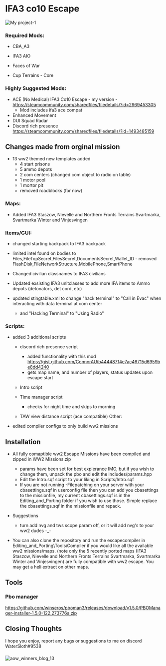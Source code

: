 # IFA3 co10 Escape

![My project-1](https://user-images.githubusercontent.com/130827866/235587282-04b4f8b5-7ec4-449b-906d-6018f95876fe.jpg)


### Required Mods:
- CBA_A3
- IFA3 AIO

- Faces of War
- Cup Terrains - Core

### Highly Suggested Mods:
- ACE (No Medical) IFA3 Co10 Escape - my version - https://steamcommunity.com/sharedfiles/filedetails/?id=2969453305
	- Mod includes ifa3 ace compat
- Enhanced Movement
- DUI Squad Radar
- Discord rich presence https://steamcommunity.com/sharedfiles/filedetails/?id=1493485159

## Changes made from orginal mission

- 13 ww2 themed new templates added
	- 4 start prisons
	- 5 ammo depots
	- 2 com centers (changed com object to radio on table)
	- 1 motor pool
	- 1 mortor pit
	- removed roadblocks (for now)

### Maps:
- Added IFA3 Staszow, Nievelle and Northern Fronts Terrains Svartmarka, Svartmarka Winter and Vinjesvingen

### Items/GUI:
- changed starting backpack to IFA3 backpack

- limited intel found on bodies to Files,FileTopSecret,FilesSecret,DocumentsSecret,Wallet_ID
		- removed FlashDisk,FileNetworkStructure,MobilePhone,SmartPhone

- Changed civilian classnames to IFA3 civilians

- Updated exsisting IFA3 unitclasses to add more IFA items to Ammo depots (detonators, det cord, etc)

- updated stingtable.xml to change "hack terminal" to "Call in Evac" when interacting with data terminal at com center
	- and "Hacking Terminal" to "Using Radio"
### Scripts:
- added 3 additional scripts
	- discord rich presence script
		- added functionality with this mod https://gist.github.com/ConnorAU/b44448714e7ac46715d6959be8dd4240
		- gets map name, and number of players, status updates upon escape start
		
	- Intro script

	- Time manager script
		- checks for night time and skips to morning
	
	- TAW view distance script (ace compatible)
Other:
- edited compiler configs to only build ww2 missions

## Installation

- All fully comaptible ww2 Escape Missions have been compiled and zipped in WW2 Missions.zip
	- params have been set for best expierance IMO, but if you wish to change them, unpack the pbo and edit the includes/params.hpp
	- Edit the Intro.sqf script to your liking in Scripts/Intro.sqf
	- If you are not running -Filepatching on your server with your cbasettings.sqf in userconfig file then you can add you cbasettings to the missionfile, my current cbasettings.sqf is in the Editing_and_Porting folder if you wish to use those. Simple replace the cbasettings.sqf in the missionfile and repack.
	
- Suggestions
	- turn add nvg and tws scope param off, or it will add nvg's to your ww2 dudes -_-
	
- You can also clone the repository and run the escapecompiler in Editing_and_Porting\Tools\Compiler if you would like all the available ww2 missions/maps. (note only the 5 recently ported maps (IFA3 Staszow, Nievelle and Northern Fronts Terrains Svartmarka, Svartmarka Winter and Vinjesvingen) are fully compatible with ww2 escape. You may get a heli extract on other maps.

## Tools

### Pbo manager 
https://github.com/winseros/pboman3/releases/download/v1.5.0/PBOManager-installer-1.5.0-122.273776a.zip

## Closing Thoughts
I hope you enjoy, report any bugs or suggestions to me on discord WaterSloth#9538

###
![aow_winners_blog_13](https://user-images.githubusercontent.com/130827866/235587373-607c8dc0-3533-4a64-8cc7-e4d73a397696.jpg)
